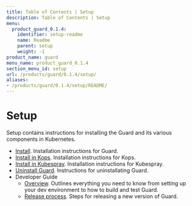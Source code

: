 ```yaml
---
title: Table of Contents | Setup
description: Table of Contents | Setup
menu:
  product_guard_0.1.4:
    identifier: setup-readme
    name: Readme
    parent: setup
    weight: -1
product_name: guard
menu_name: product_guard_0.1.4
section_menu_id: setup
url: /products/guard/0.1.4/setup/
aliases:
- /products/guard/0.1.4/setup/README/
---
```


# Setup

Setup contains instructions for installing the Guard and its various components in Kubernetes.

- [Install](/products/guard/0.1.4/setup/install). Installation instructions for Guard.
- [Install in Kops](/products/guard/0.1.4/setup/install-kops). Installation instructions for Kops.
- [Install in Kubespray](/products/guard/0.1.4/setup/install-kubespray). Installation instructions for Kubespray.
- [Uninstall Guard](/products/guard/0.1.4/setup/uninstall). Instructions for uninstallating Guard.
- Developer Guide
  - [Overview](/products/guard/0.1.4/setup/developer-guide/overview). Outlines everything you need to know from setting up your dev environment to how to build and test Guard.
  - [Release process](/products/guard/0.1.4/setup/developer-guide/release). Steps for releasing a new version of Guard.

